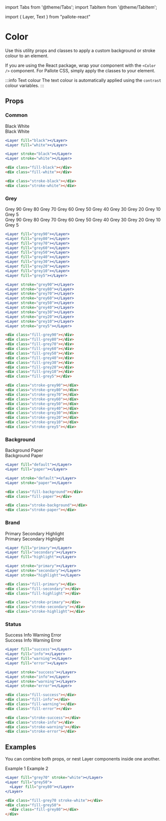 ---
---
import Tabs from '@theme/Tabs';
import TabItem from '@theme/TabItem';

import { Layer, Text } from "pallote-react"

# Color

Use this utility props and classes to apply a custom background or stroke colour to an element.

If you are using the React package, wrap your component with the `<Color />` component. For Pallote CSS, simply apply the classes to your element.

:::info Text colour
The text colour is automatically applied using the `contrast` colour variables.
:::

## Props

### Common

<div class="docs__block">
  <div class="docs_row">
    <Layer fill="black" className={'p-1 br-sm w-rem-15'}><Text variant="caption">Black</Text></Layer>
    <Layer fill="white" className={'p-1 br-sm w-rem-15'}><Text variant="caption">White</Text></Layer>
  </div>
  <div class="docs_row">
    <Layer stroke="black" className={'p-1 br-sm w-rem-15'}><Text variant="caption">Black</Text></Layer>
    <Layer stroke="white" className={'p-1 br-sm w-rem-15'}><Text variant="caption">White</Text></Layer>
  </div>
</div>

<Tabs groupId="package" queryString>
  <TabItem value="react" label="React">

```jsx
<Layer fill="black"></Layer>
<Layer fill="white"></Layer>

<Layer stroke="black"></Layer>
<Layer stroke="white"></Layer>
```
  </TabItem>
  <TabItem value="css" label="CSS">

```html
<div class="fill-black"></div>
<div class="fill-white"></div>

<div class="stroke-black"></div>
<div class="stroke-white"></div>
```
  </TabItem>
</Tabs>

### Grey

<div class="docs__block">
  <div class="docs_row">
    <Layer fill="grey90" className={'p-1 br-sm w-rem-15'}><Text variant="caption">Grey 90</Text></Layer>
    <Layer fill="grey80" className={'p-1 br-sm w-rem-15'}><Text variant="caption">Grey 80</Text></Layer>
    <Layer fill="grey70" className={'p-1 br-sm w-rem-15'}><Text variant="caption">Grey 70</Text></Layer>
    <Layer fill="grey60" className={'p-1 br-sm w-rem-15'}><Text variant="caption">Grey 60</Text></Layer>
    <Layer fill="grey50" className={'p-1 br-sm w-rem-15'}><Text variant="caption">Grey 50</Text></Layer>
    <Layer fill="grey40" className={'p-1 br-sm w-rem-15'}><Text variant="caption">Grey 40</Text></Layer>
    <Layer fill="grey30" className={'p-1 br-sm w-rem-15'}><Text variant="caption">Grey 30</Text></Layer>
    <Layer fill="grey20" className={'p-1 br-sm w-rem-15'}><Text variant="caption">Grey 20</Text></Layer>
    <Layer fill="grey10" className={'p-1 br-sm w-rem-15'}><Text variant="caption">Grey 10</Text></Layer>
    <Layer fill="grey5" className={'p-1 br-sm w-rem-15'}><Text variant="caption">Grey 5</Text></Layer>
  </div>
  <div class="docs_row">
    <Layer stroke="grey90" className={'p-1 br-sm w-rem-15'}><Text variant="caption">Grey 90</Text></Layer>
    <Layer stroke="grey80" className={'p-1 br-sm w-rem-15'}><Text variant="caption">Grey 80</Text></Layer>
    <Layer stroke="grey70" className={'p-1 br-sm w-rem-15'}><Text variant="caption">Grey 70</Text></Layer>
    <Layer stroke="grey60" className={'p-1 br-sm w-rem-15'}><Text variant="caption">Grey 60</Text></Layer>
    <Layer stroke="grey50" className={'p-1 br-sm w-rem-15'}><Text variant="caption">Grey 50</Text></Layer>
    <Layer stroke="grey40" className={'p-1 br-sm w-rem-15'}><Text variant="caption">Grey 40</Text></Layer>
    <Layer stroke="grey30" className={'p-1 br-sm w-rem-15'}><Text variant="caption">Grey 30</Text></Layer>
    <Layer stroke="grey20" className={'p-1 br-sm w-rem-15'}><Text variant="caption">Grey 20</Text></Layer>
    <Layer stroke="grey10" className={'p-1 br-sm w-rem-15'}><Text variant="caption">Grey 10</Text></Layer>
    <Layer stroke="grey5" className={'p-1 br-sm w-rem-15'}><Text variant="caption">Grey 5</Text></Layer>
  </div>
</div>

<Tabs groupId="package" queryString>
  <TabItem value="react" label="React">

```jsx
<Layer fill="grey90"></Layer>
<Layer fill="grey80"></Layer>
<Layer fill="grey70"></Layer>
<Layer fill="grey60"></Layer>
<Layer fill="grey50"></Layer>
<Layer fill="grey40"></Layer>
<Layer fill="grey30"></Layer>
<Layer fill="grey20"></Layer>
<Layer fill="grey10"></Layer>
<Layer fill="grey5"></Layer>

<Layer stroke="grey90"></Layer>
<Layer stroke="grey80"></Layer>
<Layer stroke="grey70"></Layer>
<Layer stroke="grey60"></Layer>
<Layer stroke="grey50"></Layer>
<Layer stroke="grey40"></Layer>
<Layer stroke="grey30"></Layer>
<Layer stroke="grey20"></Layer>
<Layer stroke="grey10"></Layer>
<Layer stroke="grey5"></Layer>
```
  </TabItem>
  <TabItem value="css" label="CSS">

```html
<div class="fill-grey90"></div>
<div class="fill-grey80"></div>
<div class="fill-grey70"></div>
<div class="fill-grey60"></div>
<div class="fill-grey50"></div>
<div class="fill-grey40"></div>
<div class="fill-grey30"></div>
<div class="fill-grey20"></div>
<div class="fill-grey10"></div>
<div class="fill-grey5"></div>

<div class="stroke-grey90"></div>
<div class="stroke-grey80"></div>
<div class="stroke-grey70"></div>
<div class="stroke-grey60"></div>
<div class="stroke-grey50"></div>
<div class="stroke-grey40"></div>
<div class="stroke-grey30"></div>
<div class="stroke-grey20"></div>
<div class="stroke-grey10"></div>
<div class="stroke-grey5"></div>
```
  </TabItem>
</Tabs>

### Background

<div class="docs__block">
  <div class="docs_row">
    <Layer fill="default" className={'p-1 br-sm w-rem-15'}><Text variant="caption">Background</Text></Layer>
    <Layer fill="paper" className={'p-1 br-sm w-rem-15'}><Text variant="caption">Paper</Text></Layer>
  </div>
  <div class="docs_row">    
    <Layer stroke="default" className={'p-1 br-sm w-rem-15'}><Text variant="caption">Background</Text></Layer>
    <Layer stroke="paper" className={'p-1 br-sm w-rem-15'}><Text variant="caption">Paper</Text></Layer>
  </div>
</div>

<Tabs groupId="package" queryString>
  <TabItem value="react" label="React">

```jsx
<Layer fill="default"></Layer>
<Layer fill="paper"></Layer>

<Layer stroke="default"></Layer>
<Layer stroke="paper"></Layer>
```
  </TabItem>
  <TabItem value="css" label="CSS">

```html
<div class="fill-background"></div>
<div class="fill-paper"></div>

<div class="stroke-background"></div>
<div class="stroke-paper"></div>
```
  </TabItem>
</Tabs>

### Brand

<div class="docs__block">
  <div class="docs_row">
    <Layer fill="primary" className={'p-1 br-sm w-rem-15'}><Text variant="caption">Primary</Text></Layer>
    <Layer fill="secondary" className={'p-1 br-sm w-rem-15'}><Text variant="caption">Secondary</Text></Layer>
    <Layer fill="highlight" className={'p-1 br-sm w-rem-15'}><Text variant="caption">Highlight</Text></Layer>
  </div>
  <div class="docs_row">
    <Layer stroke="primary" className={'p-1 br-sm w-rem-15'}><Text variant="caption">Primary</Text></Layer>
    <Layer stroke="secondary" className={'p-1 br-sm w-rem-15'}><Text variant="caption">Secondary</Text></Layer>
    <Layer stroke="highlight" className={'p-1 br-sm w-rem-15'}><Text variant="caption">Highlight</Text></Layer>
  </div>
</div>

<Tabs groupId="package" queryString>
  <TabItem value="react" label="React">

```jsx
<Layer fill="primary"></Layer>
<Layer fill="secondary"></Layer>
<Layer fill="highlight"></Layer>

<Layer stroke="primary"></Layer>
<Layer stroke="secondary"></Layer>
<Layer stroke="highlight"></Layer>
```
  </TabItem>
  <TabItem value="css" label="CSS">

```html
<div class="fill-primary"></div>
<div class="fill-secondary"></div>
<div class="fill-highlight"></div>

<div class="stroke-primary"></div>
<div class="stroke-secondary"></div>
<div class="stroke-highlight"></div>
```
  </TabItem>
</Tabs>

### Status

<div class="docs__block">
  <div class="docs_row">
    <Layer fill="success" className={'p-1 br-sm w-rem-15'}><Text variant="caption">Success</Text></Layer>
    <Layer fill="info" className={'p-1 br-sm w-rem-15'}><Text variant="caption">Info</Text></Layer>
    <Layer fill="warning" className={'p-1 br-sm w-rem-15'}><Text variant="caption">Warning</Text></Layer>
    <Layer fill="error" className={'p-1 br-sm w-rem-15'}><Text variant="caption">Error</Text></Layer>
  </div>
  <div class="docs_row">
    <Layer stroke="success" className={'p-1 br-sm w-rem-15'}><Text variant="caption">Success</Text></Layer>
    <Layer stroke="info" className={'p-1 br-sm w-rem-15'}><Text variant="caption">Info</Text></Layer>
    <Layer stroke="warning" className={'p-1 br-sm w-rem-15'}><Text variant="caption">Warning</Text></Layer>
    <Layer stroke="error" className={'p-1 br-sm w-rem-15'}><Text variant="caption">Error</Text></Layer>
  </div>
</div>

<Tabs groupId="package" queryString>
  <TabItem value="react" label="React">

```jsx
<Layer fill="success"></Layer>
<Layer fill="info"></Layer>
<Layer fill="warning"></Layer>
<Layer fill="error"></Layer>

<Layer stroke="success"></Layer>
<Layer stroke="info"></Layer>
<Layer stroke="warning"></Layer>
<Layer stroke="error"></Layer>
```
  </TabItem>
  <TabItem value="css" label="CSS">

```html
<div class="fill-success"></div>
<div class="fill-info"></div>
<div class="fill-warning"></div>
<div class="fill-error"></div>

<div class="stroke-success"></div>
<div class="stroke-info"></div>
<div class="stroke-warning"></div>
<div class="stroke-error"></div>
```
  </TabItem>
</Tabs>

## Examples

You can combine both props, or nest Layer components inside one another.

<div class="docs__block grid--ai-center">
  <Layer fill="grey70" stroke="white" className={'p-1 br-sm w-rem-15'}><Text variant="caption">Example 1</Text></Layer>
  <Layer fill="grey50" className={'p-1 br-md'}>
    <Layer fill="grey80" className={'p-1 br-sm w-rem-15'}><Text variant="caption">Example 2</Text></Layer>
  </Layer>
</div>

<Tabs groupId="package" queryString>
  <TabItem value="react" label="React">

```jsx
<Layer fill="grey70" stroke="white"></Layer>
<Layer fill="grey50">
  <Layer fill="grey80"></Layer>
</Layer>
```
  </TabItem>
  <TabItem value="css" label="CSS">

```html
<div class="fill-grey70 stroke-white"></div>
<div class="fill-grey50">
  <div class="fill-grey80"></div>
</div>
```
  </TabItem>
</Tabs>

